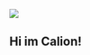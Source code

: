 <img src="https://github-readme-stats.vercel.app/api?username=ZakChrom&theme=github_dark" /><br/>

## Hi im Calion!
